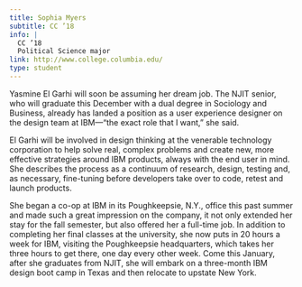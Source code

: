 ```yaml
---
title: Sophia Myers
subtitle: CC ’18
info: |
  CC ’18
  Political Science major
link: http://www.college.columbia.edu/
type: student
---
```


Yasmine El Garhi will soon be assuming her dream job. The NJIT senior, who will graduate this December with a dual degree in Sociology and Business, already has landed a position as a user experience designer on the design team at IBM—“the exact role that I want,” she said.

El Garhi will be involved in design thinking at the venerable technology corporation to help solve real, complex problems and create new, more effective strategies around IBM products, always with the end user in mind. She describes the process as a continuum of research, design, testing and, as necessary, fine-tuning before developers take over to code, retest and launch products.

She began a co-op at IBM in its Poughkeepsie, N.Y., office this past summer and made such a great impression on the company, it not only extended her stay for the fall semester, but also offered her a full-time job. In addition to completing her final classes at the university, she now puts in 20 hours a week for IBM, visiting the Poughkeepsie headquarters, which takes her three hours to get there, one day every other week. Come this January, after she graduates from NJIT, she will embark on a three-month IBM design boot camp in Texas and then relocate to upstate New York.
